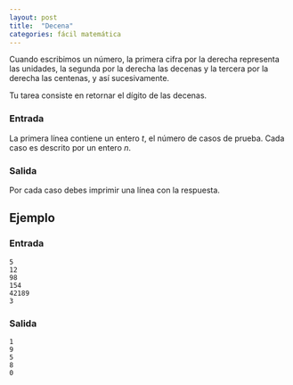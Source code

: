 ```yaml
---
layout: post
title:  "Decena"
categories: fácil matemática
---
```


Cuando escribimos un número, la primera cifra por la derecha representa las unidades, la segunda por la derecha las decenas y la tercera por la derecha las centenas, y así sucesivamente.

Tu tarea consiste en retornar el dígito de las decenas.

### Entrada

La primera línea contiene un entero $t$, el número de casos de prueba.
Cada caso es descrito por un entero $n$.

### Salida

Por cada caso debes imprimir una línea con la respuesta.

## Ejemplo

### Entrada

    5  
    12  
    98  
    154  
    42189  
    3  

### Salida
    1  
    9  
    5  
    8  
    0  
